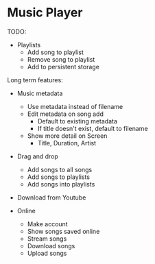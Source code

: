 # Music Player

TODO:

- Playlists
  - Add song to playlist
  - Remove song to playlist
  - Add to persistent storage

Long term features:

- Music metadata
  - Use metadata instead of filename
  - Edit metadata on song add
    - Default to existing metadata
    - If title doesn't exist, default to filename
  - Show more detail on Screen
    - Title, Duration, Artist
- Drag and drop
  - Add songs to all songs
  - Add songs to playlists
  - Add songs into playlists
- Download from Youtube

- Online
  - Make account
  - Show songs saved online
  - Stream songs
  - Download songs
  - Upload songs
